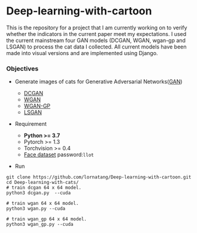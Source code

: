 # Deep-learning-with-cartoon

This is the repository for a project that I am currently working on to verify whether the indicators in the current paper meet my expectations. 
I used the current mainstream four GAN models (DCGAN, WGAN, wgan-gp and LSGAN) to process the cat data I collected.
All current models have been made into visual versions and are implemented using Django.

### Objectives

- Generate images of cats for Generative Adversarial Networks([GAN](https://arvix.org/pdf/1511.06434.pdf))

    - [DCGAN](https://github.com/lornatang/Deep-learning-with-cartoon/dcgan.py)
    - [WGAN](https://github.com/lornatang/Deep-learning-with-cartoon/wgan.py)
    - [WGAN-GP](https://github.com/lornatang/Deep-learning-with-cartoon/wgan_gp.py)
    - [LSGAN](https://github.com/lornatang/Deep-learning-with-cartoon/lsgan.py)
    
- Requirement

    - **Python >= 3.7**
    - Pytorch >= 1.3
    - Torchvision >= 0.4
    - [Face dataset](https://pan.baidu.com/s/1ej0tYJWs4L8pE199s8kE7A) password:`llot`
    
- Run
```text
git clone https://github.com/lornatang/Deep-learning-with-cartoon.git
cd Deep-learning-with-cats/
# train dcgan 64 x 64 model.
python3 dcgan.py  --cuda 

# train wgan 64 x 64 model.
python3 wgan.py --cuda 

# train wgan_gp 64 x 64 model.
python3 wgan_gp.py --cuda 
```

